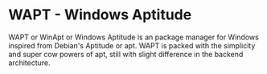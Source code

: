 # WAPT - Windows Aptitude
WAPT or WinApt or Windows Aptitude is an package manager for Windows inspired from Debian's Aptitude or apt. WAPT is packed with the simplicity and super cow powers of apt, still with slight difference in the backend architecture.